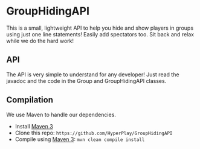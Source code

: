 GroupHidingAPI
==============

This is a small, lightweight API to help you hide and show players in groups using just one line statements! Easily add spectators too. Sit back and relax while we do the hard work!

API
---

The API is very simple to understand for any developer! Just read the javadoc and the code in the Group and GroupHidingAPI classes.

Compilation
-----------

We use Maven to handle our dependencies.

* Install [Maven 3](http://maven.apache.org/download.html)
* Clone this repo: `https://github.com/HyperPlay/GroupHidingAPI`
* Compile using [Maven 3](http://maven.apache.org/download.html): `mvn clean compile install`